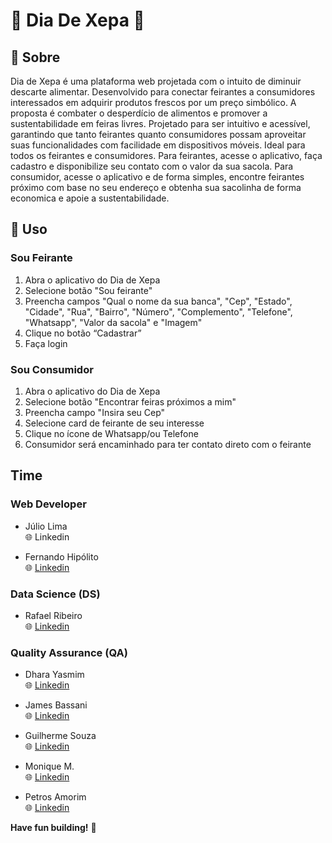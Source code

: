 # :seedling: Dia De Xepa :grapes:

## :banana: Sobre
Dia de Xepa é uma plataforma web projetada com o intuito de diminuir descarte alimentar. Desenvolvido para conectar feirantes a consumidores interessados em adquirir produtos frescos por um preço simbólico. A proposta é combater o desperdício de alimentos e promover a sustentabilidade em feiras livres. Projetado para ser intuitivo e acessível, garantindo que tanto feirantes quanto consumidores possam aproveitar suas funcionalidades com facilidade em dispositivos móveis. Ideal para todos os feirantes e consumidores. Para feirantes, acesse o aplicativo, faça cadastro e disponibilize seu contato com o valor da sua sacola. Para consumidor, acesse o aplicativo e de forma simples, encontre feirantes próximo com base no seu endereço e obtenha sua sacolinha de forma economica e apoie a sustentabilidade. 


<!--
## Experimente

![Firefox_Screenshot_2024-01-19T14-00-50 888Z](https://github.com/Hackathon-Luck-or-Misfortune/.github/assets/79286388/581db4c3-416d-4aae-9f5b-9f273da27670)

**ou**

**link:** https://probasorte.vercel.app
-->

## :strawberry: Uso
### Sou Feirante
1. Abra o aplicativo do Dia de Xepa
2. Selecione botão "Sou feirante"
3. Preencha campos "Qual o nome da sua banca", "Cep", "Estado", "Cidade", "Rua", "Bairro", "Número", "Complemento", "Telefone", "Whatsapp", "Valor da sacola" e "Imagem"
4. Clique no botão “Cadastrar”
5. Faça login

<!--
  <p align=center>
    <image width="150" heigth="70" src='https://github.com/Hackaton-4/Assets_dia_xepa/blob/master/tela_inicial.png'>
    <image width="145" heigth="70" src='https://github.com/Hackaton-4/Assets_dia_xepa/blob/master/cadastro_ferirante1.png'>
    <image width="150" heigth="70" src='https://github.com/Hackaton-4/Assets_dia_xepa/blob/master/cadastro_ferirante2.png'>
    <image width="150" heigth="70" src='https://github.com/Hackaton-4/Assets_dia_xepa/blob/master/tela_login.png'>
  </p>
  -->

### Sou Consumidor
1. Abra o aplicativo do Dia de Xepa
2. Selecione botão "Encontrar feiras próximos a mim"
3. Preencha campo "Insira seu Cep"
4. Selecione card de feirante de seu interesse
5. Clique no ícone de Whatsapp/ou Telefone
6. Consumidor será encaminhado para ter contato direto com o feirante
<!--
   <p align=center>
    <image width="150" heigth="70" src='https://github.com/Hackaton-4/Assets_dia_xepa/blob/master/tela_inicial.png'>
    <image width="148" heigth="70" src='https://github.com/Hackaton-4/Assets_dia_xepa/blob/master/insira_cep.png'>
  </p>
   -->
## Time

### Web Developer
 
- Júlio Lima  <br> 
:globe_with_meridians:  Linkedin

- Fernando Hipólito <br> 
:globe_with_meridians: [Linkedin ](https://www.linkedin.com/in/fernando-hip%C3%B3lito/)
  

### Data Science (DS)

- Rafael Ribeiro  
:globe_with_meridians: [Linkedin](https://www.linkedin.com/in/gabriel-oliveira-03891016b/) 



### Quality Assurance (QA)

- Dhara Yasmim <br>
:globe_with_meridians: [Linkedin](https://www.linkedin.com/in/dharayasmim/)


- James Bassani <br> 
  :globe_with_meridians: [Linkedin](https://www.linkedin.com/in/jheimys/) 


- Guilherme Souza <br> 
 :globe_with_meridians: [Linkedin](https://www.linkedin.com/in/guilherme-souza-5571b425a/)

- Monique M.  <br> 
 :globe_with_meridians: [Linkedin](https://www.linkedin.com/in/m0n1q) 

- Petros Amorim <br> 
  :globe_with_meridians: [Linkedin](https://www.linkedin.com/in/petros-amorim-1479bb2ba)
  
**Have fun building!** 🚀
